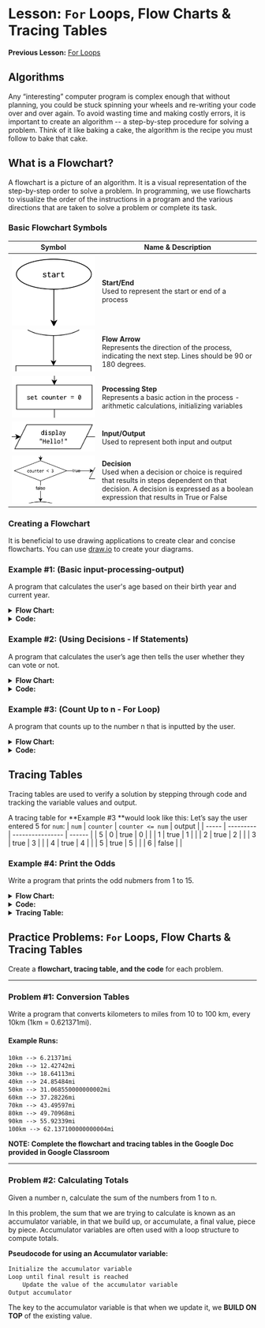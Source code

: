 # Lesson: `For` Loops, Flow Charts & Tracing Tables

**Previous Lesson:** [For Loops](https://github.com/SACHSTech/Lesson-For-Loops)

## Algorithms
Any “interesting” computer program is complex enough that without planning, you could be stuck spinning your wheels and re-writing your code over and over again.  To avoid wasting time and making costly errors, it is important to create an algorithm -- a step-by-step procedure for solving a problem. Think of it like baking a cake, the algorithm is the recipe you must follow to bake that cake.

## What is a Flowchart?
A flowchart is a picture of an algorithm. It is a visual representation of the step-by-step order to solve a problem.  In programming, we use flowcharts to visualize the order of the instructions in a program and the various directions that are taken to solve a problem or complete its task.

### Basic Flowchart Symbols
| Symbol | Name & Description |
| ------ | ------------------ |
| ![Start/End](.media/01.png) | **Start/End**<br>Used to represent the start or end of a process |
| ![ArrowVertical](.media/03.png) | **Flow Arrow**<br>Represents the direction of the process, indicating the next step. Lines should be 90 or 180 degrees. |
| ![Processing](.media/02.png) | **Processing Step**<br>Represents a basic action in the process - arithmetic calculations, initializing variables
| ![Input/Output](.media/05.png) | **Input/Output**<br>Used to represent both input and output |
| ![Decision](.media/06.png) | **Decision**<br>Used when a decision or choice is required that results in steps dependent on that decision. A decision is expressed as a boolean expression that results in True or False |

### Creating a Flowchart
It is beneficial to use drawing applications to create clear and concise flowcharts. You can use [draw.io](https://draw.io/) to create your diagrams.

### Example #1: (Basic input-processing-output)
A program that calculates the user's age based on their birth year and current year.

<details>
<summary><b>Flow Chart:</b></summary>
<img src=".media/07.png" alt="Example1Answer">
</details>

<details>
<summary><b>Code:</b></summary>
	
```java
public class AgeCalculator extends ConsoleProgram {
	public void run() {
		// Declare variables
		int currentYear;
		int birthYear;
		int age;

		// Ask user for current and birth year
		currentYear = readInt("What is the current year? ");
		birthYear = readInt("What is your birth year? ");
		
		// Calculate their age
		age = intCurrentYear - intBirthYear;

		// Tell the user their age
		System.out.println("Your age this year is " + intAge);
	}
}
```

</details>

### Example #2: (Using Decisions - If Statements)
A program that calculates the user’s age then tells the user whether they can vote or not.

<details>
<summary><b>Flow Chart:</b></summary>
<img src=".media/08.png" alt="Example2Answer">
</details>

<details>
<summary><b>Code:</b></summary>
	
```java
public class CanVote extends ConsoleProgram {
	public void run() {
		// Declare variables
		int currentYear;
		int birthYear;
		int age;

		// Ask user for current and birth year
		currentYear = readInt("What is the current year? ");
		birthYear = readInt("What is your birth year? ");
		
		// Calculate their age
		age = intCurrentYear - intBirthYear;

		// Determine if user can vote
		if (age >= 18) {
			System.out.println("You can vote");
		}
		else {
			System.out.println("You cannot vote");
		}
	}
}
```

</details>

### Example #3: (Count Up to n - For Loop)
A program that counts up to the number n that is inputted by the user.

<details>
<summary><b>Flow Chart:</b></summary>
<img src=".media/09.png" alt="Example3Answer">
</details>

<details>
<summary><b>Code:</b></summary>
	
```java
public class CountUpToN extends ConsoleProgram {
	public void run() {
		// Declare variables
		int num;

		// Get n from user
		num = readInt("Enter the number n: ");

		// Print out each number from 0 to n
		for (int counter = 0; counter <= num; counter++) {
			System.out.println(counter);
		}
	}
}
```

</details>

## Tracing Tables
Tracing tables are used to verify a solution by stepping through code and tracking the variable values and output.

A tracing table for **Example #3 **would look like this:
Let’s say the user entered 5 for `num`:
| `num` | `counter` | `counter <= num` | output |
| ----- | --------- | ---------------- | ------ |
| 5     | 0         | true             | 0      |
|       | 1         | true             | 1      |
|       | 2         | true             | 2      |
|       | 3         | true             | 3      |
|       | 4         | true             | 4      |
|       | 5         | true             | 5      |
|       | 6         | false            |        |

### Example #4: Print the Odds
Write a program that prints the odd nubmers from 1 to 15.
<details>
<summary><b>Flow Chart:</b></summary>
<img src=".media/10.png" alt="Example4Answer">
</details>

<details>
<summary><b>Code:</b></summary>
	
```java
public class Odds extends ConsoleProgram {
	public void run() {
		for (int counter = 1; counter <= 15; counter += 2) {
			System.out.println(counter);
		}
	}
}
```

</details>

<details>
<summary><b>Tracing Table:</b></summary>
<table>
	<tr>
		<th><code>counter</code></th>
		<th><code>counter <=15</code></th>
		<th>output</th>
	</tr>
	<tr>
		<td>1</td>
		<td>true</td>
		<td>1</td>
	</tr>
	<tr>
		<td>3</td>
		<td>true</td>
		<td>3</td>
	</tr>
	<tr>
		<td>5</td>
		<td>true</td>
		<td>5</td>
	</tr>
	<tr>
		<td>7</td>
		<td>true</td>
		<td>7</td>
	</tr>
	<tr>
		<td>9</td>
		<td>true</td>
		<td>9</td>
	</tr>
	<tr>
		<td>11</td>
		<td>true</td>
		<td>11</td>
	</tr>
	<tr>
		<td>13</td>
		<td>true</td>
		<td>13</td>
	</tr>
	<tr>
		<td>15</td>
		<td>true</td>
		<td>15</td>
	</tr>
	<tr>
		<td>17</td>
		<td>false</td>
		<td></td>
	</tr>
</table>

</details>

## Practice Problems: `For` Loops, Flow Charts & Tracing Tables

Create a **flowchart, tracing table, and the code** for each problem.

---

### Problem #1: Conversion Tables
Write a program that converts kilometers to miles from 10 to 100 km, every 10km (1km = 0.621371mi).

#### Example Runs:
```
10km --> 6.21371mi
20km --> 12.42742mi
30km --> 18.64113mi
40km --> 24.85484mi
50km --> 31.068550000000002mi
60km --> 37.28226mi
70km --> 43.49597mi
80km --> 49.70968mi
90km --> 55.92339mi
100km --> 62.137100000000004mi
```

**NOTE: Complete the flowchart and tracing tables in the Google Doc provided in Google Classroom**

---

### Problem #2: Calculating Totals
Given a number n, calculate the sum of the numbers from 1 to n.

In this problem, the sum that we are trying to calculate is known as an accumulator variable, in that we build up, or accumulate, a final value, piece by piece.  Accumulator variables are often used with a loop structure to compute totals.

**Pseudocode for using an Accumulator variable:**
```
Initialize the accumulator variable
Loop until final result is reached
	Update the value of the accumulator variable
Output accumulator
```

The key to the accumulator variable is that when we update it, we **BUILD ON TOP** of the existing value.
